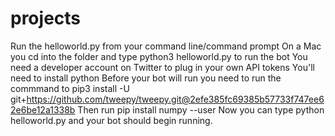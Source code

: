 # projects

Run the helloworld.py from your command line/command prompt
On a Mac you cd into the folder and type python3 helloworld.py to run the bot
You need a developer account on Twitter to plug in your own API tokens
You'll need to install python 
Before your bot will run you need to run the commmand to pip3 install -U git+https://github.com/tweepy/tweepy.git@2efe385fc69385b57733f747ee62e6be12a1338b
Then run pip install numpy --user
Now you can type python helloworld.py and your bot should begin running.
